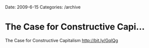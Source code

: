 Date: 2009-6-15
Categories: /archive

# The Case for Constructive Capi...

The Case for Constructive Capitalism <a href="http://bit.ly/GqlQg" rel="nofollow">http://bit.ly/GqlQg</a>

